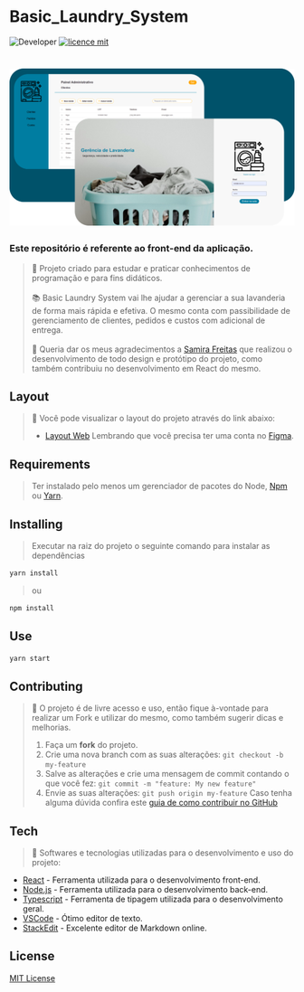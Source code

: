 

# Basic_Laundry_System
![Developer](https://img.shields.io/badge/GabrielFSSantos-Basic__Laundry__SystemPrivate-blue)
[![licence mit](https://img.shields.io/github/license/GabrielFSSantos/Basic_Laundry_System)](https://github.com/GabrielFSSantos/Basic_Laundry_System/blob/main/LICENSE)

<h1 align="center">
    <img alt="Basic_Laundry_System" src="./src/assets/apresProject.png"/>
</h1>

### Este repositório é referente ao front-end da aplicação.

> :wrench:  Projeto criado para estudar e praticar conhecimentos de programação e para fins didáticos. <br><br>
> :books: Basic Laundry System vai lhe ajudar a gerenciar a sua lavanderia de forma mais rápida e efetiva. O mesmo conta com passibilidade de gerenciamento de clientes, pedidos e custos com adicional de entrega.<br><br>
> :busts_in_silhouette: Queria dar os meus agradecimentos a [Samira Freitas](https://github.com/SamiraFreitas) que realizou o desenvolvimento de todo design e protótipo do projeto, como também contribuiu no desenvolvimento em React do mesmo.

## Layout

>🔖 Você pode visualizar o layout do projeto através do link abaixo:
>
>- [Layout Web](https://www.figma.com/file/rdFc8096UUnOuOpaaSLerv/Lavanderia) 
>Lembrando que você precisa ter uma conta no [Figma](http://figma.com/).


## Requirements
>Ter instalado pelo menos um gerenciador de pacotes do Node, [Npm](https://www.npmjs.com/) ou [Yarn](https://yarnpkg.com/).

## Installing

>Executar na raiz do projeto o seguinte comando para instalar as dependências
```sh
yarn install
```
>ou
```sh
npm install
```

## Use <a name="usage"></a>
```sh
yarn start
```

## Contributing
> :information_desk_person: O projeto é de livre acesso e uso, então fique à-vontade para realizar um Fork e utilizar do mesmo, como também sugerir dicas e melhorias.
> 
>  1. Faça um **fork** do projeto.
> 2. Crie uma nova branch com as suas alterações: `git checkout -b my-feature`
> 3. Salve as alterações e crie uma mensagem de commit contando o que você fez: `git commit -m "feature: My new feature"`
> 4. Envie as suas alterações: `git push origin my-feature`
> Caso tenha alguma dúvida confira este [guia de como contribuir no GitHub](https://github.com/firstcontributions/first-contributions)

## Tech
> :space_invader: Softwares e tecnologias utilizadas para o desenvolvimento e uso do projeto:
>
* [React] - Ferramenta utilizada para o desenvolvimento front-end.
* [Node.js] - Ferramenta utilizada para o desenvolvimento back-end.
* [Typescript] - Ferramenta de tipagem utilizada para o desenvolvimento geral.
* [VSCode] - Ótimo editor de texto.
* [StackEdit] - Excelente editor de Markdown online.

## License
[MIT License](https://github.com/GabrielFSSantos/Basic_Laundry_System/blob/master/LICENSE)

[React]: <https://reactjs.org>
[Node.js]: <https://nodejs.org/>
[Typescript]: <https://www.typescriptlang.org/>
[VSCode]: <https://code.visualstudio.com/>
[StackEdit]: <https://stackedit.io/>